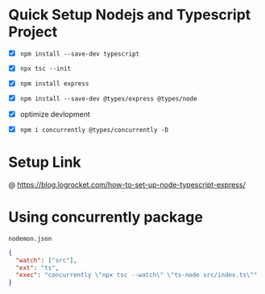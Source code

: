 # Quick Setup Nodejs and Typescript Project

- [x] `npm install --save-dev typescript`
- [x] `npx tsc --init`
- [x] `npm install express`
- [x] `npm install --save-dev @types/express @types/node`

- [x] optimize devlopment
- [x] `npm i concurrently @types/concurrently -D`

# Setup Link

@ https://blog.logrocket.com/how-to-set-up-node-typescript-express/

# Using concurrently package

`nodemon.json` <br>

```json
{
  "watch": ["src"],
  "ext": "ts",
  "exec": "concurrently \"npx tsc --watch\" \"ts-node src/index.ts\""
}
```
